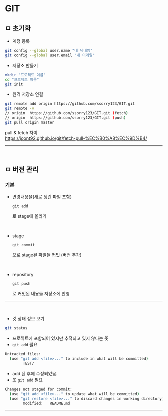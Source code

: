 # GIT

## ㅁ 초기화

- 계정 등록
```sh
git config --global user.name "내 닉네임"
git config --global user.email "내 이메일"
```

- 저장소 만들기
```sh
mkdir "프로젝트 이름"
cd "프로젝트 이름"
git init
```

- 원격 저장소 연결
```sh
git remote add origin https://github.com/ssorry123/GIT.git
git remote -v
// origin  https://github.com/ssorry123/GIT.git (fetch)
// origin  https://github.com/ssorry123/GIT.git (push)
git pull origin master
```
pull & fetch 차이  
https://joont92.github.io/git/fetch-pull-%EC%B0%A8%EC%9D%B4/

---

<br>

## ㅁ 버전 관리

### 기본
- 변경내용을(새로 생긴 파일 포함)
     ```
    git add
    ```
    로 stage에 올리기

    <br>
- stage 
    ```
    git commit  
    ```
    으로 stage된 파일들 커밋 (버전 추가)

    <br>
- repository  
    ```
    git push
    ```
    로 커밋된 내용들 저장소에 반영

---
<br>

- 깃 상태 정보 보기
```sh
git status
```
- 프로젝트에 포함되어 있지만 추적되고 있지 않다는 뜻
- ```git add``` 필요
```sh
Untracked files:
  (use "git add <file>..." to include in what will be committed)
        TEST/
```


- add 된 후에 수정되었음.
- 또 ```git add``` 필요
```sh
Changes not staged for commit:
  (use "git add <file>..." to update what will be committed)
  (use "git restore <file>..." to discard changes in working directory)
        modified:   README.md
```

---

